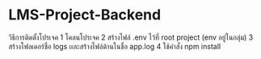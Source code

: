 # LMS-Project-Backend

วิธีการติดตั้งโปรเจค
1 โคลนโปรเจค
2 สร้างไฟล์ .env ไว้ที่ root project (env อยู่ในกลุ่ม)
3 สร้างโฟลเดอร์ชื่อ logs เเละสร้างไฟล์ด้านในชื่อ app.log
4 ใช้คำสั่ง npm install

